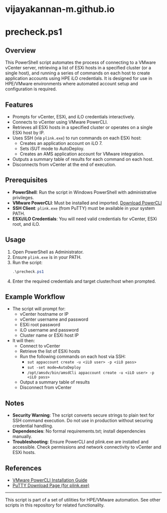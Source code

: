 # vijayakannan-m.github.io

# precheck.ps1

## Overview
This PowerShell script automates the process of connecting to a VMware vCenter server, retrieving a list of ESXi hosts in a specified cluster (or a single host), and running a series of commands on each host to create application accounts using HPE iLO credentials. It is designed for use in HPE/VMware environments where automated account setup and configuration is required.

## Features
- Prompts for vCenter, ESXi, and iLO credentials interactively.
- Connects to vCenter using VMware PowerCLI.
- Retrieves all ESXi hosts in a specified cluster or operates on a single ESXi host by IP.
- Uses SSH (via `plink.exe`) to run commands on each ESXi host:
  - Creates an application account on iLO 7.
  - Sets iSUT mode to AutoDeploy.
  - Creates an AMS application account for VMware integration.
- Outputs a summary table of results for each command on each host.
- Disconnects from vCenter at the end of execution.

## Prerequisites
- **PowerShell**: Run the script in Windows PowerShell with administrative privileges.
- **VMware PowerCLI**: Must be installed and imported. [Download PowerCLI](https://developer.broadcom.com/tools/vcf-powercli/latest/)
- **SSH Client**: `plink.exe` (from PuTTY) must be available in your system PATH.
- **ESXi/iLO Credentials**: You will need valid credentials for vCenter, ESXi root, and iLO.

## Usage
1. Open PowerShell as Administrator.
2. Ensure `plink.exe` is in your PATH.
3. Run the script:
   ```powershell
   .\precheck.ps1
   ```
4. Enter the required credentials and target cluster/host when prompted.

## Example Workflow
- The script will prompt for:
  - vCenter hostname or IP
  - vCenter username and password
  - ESXi root password
  - iLO username and password
  - Cluster name or ESXi host IP
- It will then:
  - Connect to vCenter
  - Retrieve the list of ESXi hosts
  - Run the following commands on each host via SSH:
    - `sut appaccount create -u <iLO user> -p <iLO pass>`
    - `sut -set mode=AutoDeploy`
    - `/opt/amsdv/bin/amsdCli appaccount create -u <iLO user> -p <iLO pass>`
  - Output a summary table of results
  - Disconnect from vCenter

## Notes
- **Security Warning**: The script converts secure strings to plain text for SSH command execution. Do not use in production without securing credential handling.
- **Dependencies**: No formal requirements.txt; install dependencies manually.
- **Troubleshooting**: Ensure PowerCLI and plink.exe are installed and accessible. Check permissions and network connectivity to vCenter and ESXi hosts.

## References
- [VMware PowerCLI Installation Guide](https://developer.broadcom.com/powercli/installation-guide)
- [PuTTY Download Page (for plink.exe)](https://www.chiark.greenend.org.uk/~sgtatham/putty/latest.html)

---
This script is part of a set of utilities for HPE/VMware automation. See other scripts in this repository for related functionality.
